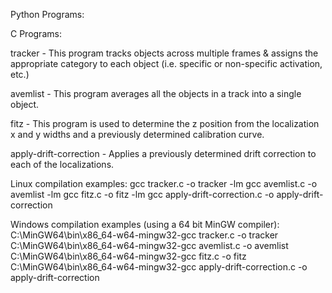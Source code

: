 
Python Programs:




C Programs:

tracker - This program tracks objects across multiple frames & assigns the
   appropriate category to each object (i.e. specific or non-specific activation, etc.)

avemlist - This program averages all the objects in a track into a single object.

fitz - This program is used to determine the z position from the localization x and y
   widths and a previously determined calibration curve.

apply-drift-correction - Applies a previously determined drift correction to each
   of the localizations.


Linux compilation examples:
gcc tracker.c -o tracker -lm
gcc avemlist.c -o avemlist -lm
gcc fitz.c -o fitz -lm
gcc apply-drift-correction.c -o apply-drift-correction


Windows compilation examples (using a 64 bit MinGW compiler):
C:\MinGW64\bin\x86_64-w64-mingw32-gcc tracker.c -o tracker
C:\MinGW64\bin\x86_64-w64-mingw32-gcc avemlist.c -o avemlist
C:\MinGW64\bin\x86_64-w64-mingw32-gcc fitz.c -o fitz
C:\MinGW64\bin\x86_64-w64-mingw32-gcc apply-drift-correction.c -o apply-drift-correction

